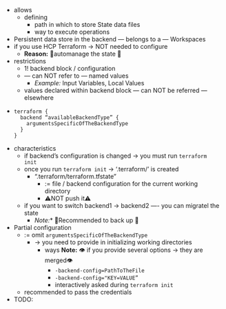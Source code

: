 - allows
    - defining
        - path in which to store State data files
        - way to execute operations
- Persistent data store in the backend — belongs to a — Workspaces
- if you use HCP Terraform → NOT needed to configure
  - **Reason:** 🧠automanage the state 🧠
- restrictions
    - 1! backend block / configuration
    - — can NOT refer to — named values
      - *Example:* Input Variables, Local Values
    - values declared within backend block — can NOT be referred — elsewhere
- 
    ```
    terraform {
      backend “availableBackendType” {
        argumentsSpecificOfTheBackendType
      }
    }
    ```
- characteristics
    - if backend’s configuration is changed → you must run `terraform init`
    - once you run `terraform init`  → ‘.terraform/’ is created
        - “.terraform/terraform.tfstate”
            - := file / backend configuration for the current working directory
            - ⚠️NOT push it⚠️
    - if you want to switch backend1 → backend2 —- you can migratel the state
        - *Note:** 🧠Recommended to back up 🧠 
- Partial configuration
    - := omit `argumentsSpecificOfTheBackendType`
        - → you need to provide in initializing working directories
            - ways
            **Note:** 👁️ if you provide several options → they are merged👁️
                - `-backend-config=PathToTheFile`
                - `-backend-config="KEY=VALUE”`
                - interactively asked during `terraform init`
    - recommended to pass the credentials 
- TODO: